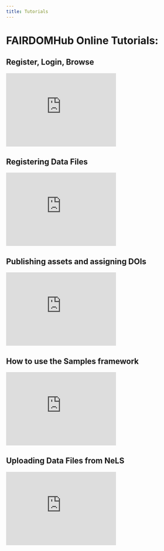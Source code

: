 ```yaml
---
title: Tutorials
---
```


# FAIRDOMHub Online Tutorials:

## Register, Login, Browse
<iframe src="https://www.youtube.com/watch?v=XOiKXxDmDDQ" frameborder="0" height="200px" allow="accelerometer; autoplay; clipboard-write; encrypted-media; gyroscope; picture-in-picture" allowfullscreen></iframe>


## Registering Data Files

<iframe src="https://www.youtube.com/watch?v=zOi_P81sbHE" frameborder="0" height="200px" allow="accelerometer; autoplay; clipboard-write; encrypted-media; gyroscope; picture-in-picture" allowfullscreen></iframe>

## Publishing assets and assigning DOIs

<iframe src="https://www.youtube.com/watch?v=l5SRqIIh28E" frameborder="0" height="200px" allow="accelerometer; autoplay; clipboard-write; encrypted-media; gyroscope; picture-in-picture" allowfullscreen></iframe>

## How to use the Samples framework

<iframe src="https://www.youtube.com/watch?v=HzjdLPCqf3g" frameborder="0" height="200px" allow="accelerometer; autoplay; clipboard-write; encrypted-media; gyroscope; picture-in-picture" allowfullscreen></iframe>

## Uploading Data Files from NeLS

<iframe src="https://www.youtube.com/watch?v=m7HkOkdPFAc" frameborder="0" height="200px" allow="accelerometer; autoplay; clipboard-write; encrypted-media; gyroscope; picture-in-picture" allowfullscreen></iframe>


